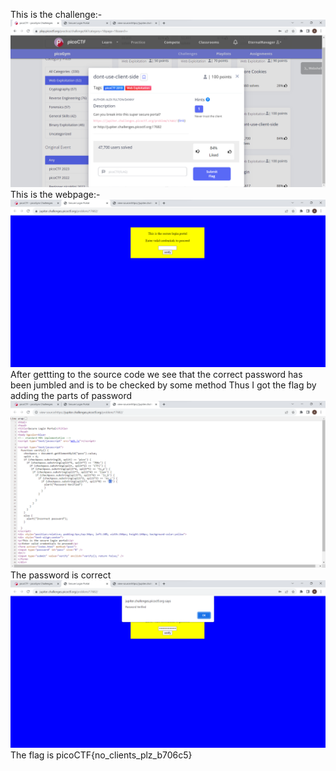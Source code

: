 This is the challenge:-
![](./SS/dusc-1.png)
This is the webpage:-
![](./SS/dusc-2.png)
After gettting to the source code we see that the correct password has been jumbled and is to be checked by some method
Thus I got the flag by adding the parts of password
![](./SS/dusc-3.png)
The password is correct
![](./SS/dusc-4.png)
The flag is picoCTF{no_clients_plz_b706c5}
